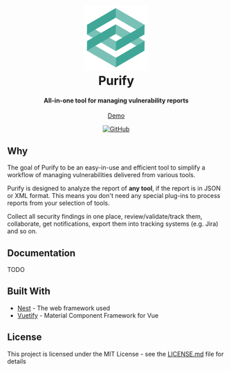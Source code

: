 <h1 align="center">
  <br>
  <a href="https://github.com/faloker/purify">
  <img src="web/src/assets/logo_trans.png" height="150" alt="purify"></a>
  <br>
  Purify
  <br>
</h1>

<h4 align="center">All-in-one tool for managing vulnerability reports</h4>

<p align="center">
  <a href="https://purify-demo.herokuapp.com/">Demo</a>
</p>

<p align="center">
<!--   <a href="https://github.com/faloker/purify/releases">
    <img src="https://img.shields.io/github/release/faloker/purify.svg">
  </a>
  <a href="https://purify-demo.herokuapp.com">
    <img src="https://heroku-badge.herokuapp.com/?app=purify-demo&style=flat&svg=1">
  </a> -->
    <a href="https://github.com/faloker/purify/releases">
    <img alt="GitHub" src="https://img.shields.io/github/license/faloker/purify">
  </a>
</p>

## Why

The goal of Purify to be an easy-in-use and efficient tool to simplify a workflow of managing vulnerabilities delivered from various tools.

Purify is designed to analyze the report of **any tool**, if the report is in JSON or XML format. This means you don't need any special plug-ins to process reports from your selection of tools.

Collect all security findings in one place, review/validate/track them, collaborate, get notifications, export them into tracking systems \(e.g. Jira\) and so on.

## Documentation
TODO



## Built With

* [Nest](https://github.com/nestjs/nest) - The web framework used
* [Vuetify](https://github.com/vuetifyjs/vuetify) - Material Component Framework for Vue

## License

This project is licensed under the MIT License - see the [LICENSE.md](LICENSE.md) file for details

